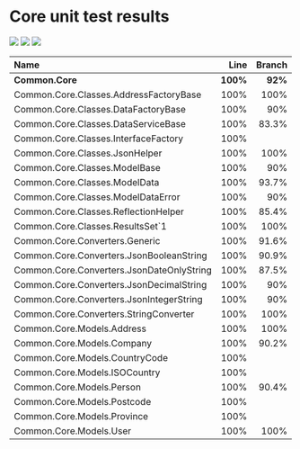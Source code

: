 # Core unit test results
[<img src="https://kevindheath.github.io/codecoverage/core/badge_linecoverage.svg">](https://kevindheath.github.io/codecoverage/core/html/)
[<img src="https://kevindheath.github.io/codecoverage/core/badge_branchcoverage.svg">](https://kevindheath.github.io/codecoverage/core/html/)
[<img src="https://kevindheath.github.io/codecoverage/core/badge_methodcoverage.svg">](https://kevindheath.github.io/codecoverage/core/html/)

|**Name**|**Line**|**Branch**|
|:---|---:|---:|
|**Common.Core**|**100%**|**92%**|
|Common.Core.Classes.AddressFactoryBase|100%|100%|
|Common.Core.Classes.DataFactoryBase|100%|90%|
|Common.Core.Classes.DataServiceBase|100%|83.3%|
|Common.Core.Classes.InterfaceFactory|100%||
|Common.Core.Classes.JsonHelper|100%|100%|
|Common.Core.Classes.ModelBase|100%|90%|
|Common.Core.Classes.ModelData|100%|93.7%|
|Common.Core.Classes.ModelDataError|100%|90%|
|Common.Core.Classes.ReflectionHelper|100%|85.4%|
|Common.Core.Classes.ResultsSet`1|100%|100%|
|Common.Core.Converters.Generic|100%|91.6%|
|Common.Core.Converters.JsonBooleanString|100%|90.9%|
|Common.Core.Converters.JsonDateOnlyString|100%|87.5%|
|Common.Core.Converters.JsonDecimalString|100%|90%|
|Common.Core.Converters.JsonIntegerString|100%|90%|
|Common.Core.Converters.StringConverter|100%|100%|
|Common.Core.Models.Address|100%|100%|
|Common.Core.Models.Company|100%|90.2%|
|Common.Core.Models.CountryCode|100%||
|Common.Core.Models.ISOCountry|100%||
|Common.Core.Models.Person|100%|90.4%|
|Common.Core.Models.Postcode|100%||
|Common.Core.Models.Province|100%||
|Common.Core.Models.User|100%|100%|
